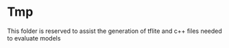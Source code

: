 # Tmp

This folder is reserved to assist the generation of tflite and c++ files needed to evaluate models 